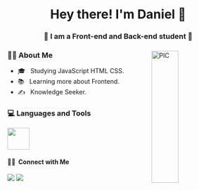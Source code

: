 <h1 align="center">Hey there! I'm Daniel 🤠 </h1>
<h3 align="center">🚀 I am a Front-end and Back-end student 🚀</h3>
<div>
<img width = "35%" align="right" alt="PIC" height="300px" src="https://media.giphy.com/media/juSCTzqDAV1Xq/giphy.gif"/>
<div align="left"> 
  <h3> 👨‍💻 About Me </h3>
  
  - 🎓 &nbsp; Studying JavaScript HTML CSS.
  - 📚 &nbsp; Learning more about Frontend.
  - ✍️ &nbsp; Knowledge Seeker.  
</div> 
</div>

<div>
  <h3> 💻 Languages and Tools </h3>
  <p>
   <img src="https://media3.giphy.com/media/ln7z2eWriiQAllfVcn/200w.webp" width="50">
  <p>
</div> 

<h4> 🤝🏻 &nbsp;Connect with Me </h4>

<div> 
  <a href = ""><img src="https://img.shields.io/badge/-Gmail-%23333?style=for-the-badge&logo=gmail&logoColor=white" target="_blank"></a>
  <a href="https://www.linkedin.com/in/dallp-frontend/" target="_blank"><img src="https://img.shields.io/badge/-LinkedIn-%230077B5?style=for-the-badge&logo=linkedin&logoColor=white" target="_blank"></a> 
</div>
